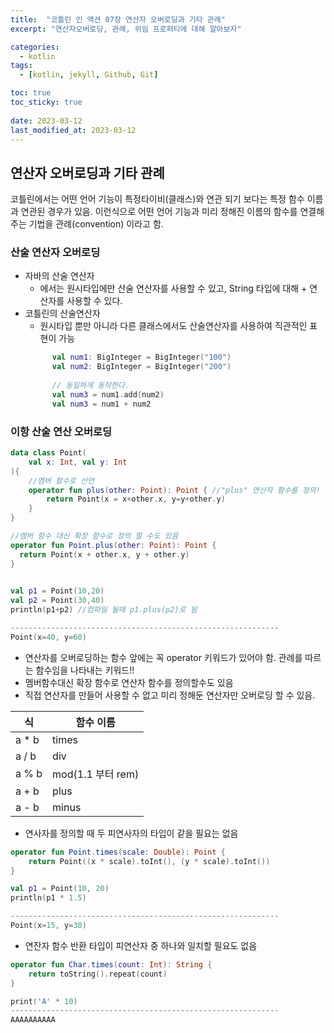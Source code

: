 ```yaml
---
title:  "코틀린 인 액션 07장 연산자 오버로딩과 기타 관례"
excerpt: "연산자오버로딩, 관례, 위임 프로퍼티에 대해 알아보자"

categories:
  - kotlin
tags:
  - [kotlin, jekyll, Github, Git]

toc: true
toc_sticky: true
 
date: 2023-03-12
last_modified_at: 2023-03-12
---
```

## 연산자 오버로딩과 기타 관례
코틀린에서는 어떤 언어 기능이 특정타이비(클래스)와 연관 되기 보다는 특정 함수 이름과 연관된 경우가 있음. 이런식으로 어떤 언어 기능과 미리 정해진 이름의 함수를 연결해주는 기법을 관례(convention) 이라고 함.

### 산술 연산자 오버로딩
- 자바의 산술 연산자 
  - 에서는 원시타입에만 산술 연산자를 사용할 수 있고, String 타입에 대해 + 연산자를 사용할 수 있다.
- 코틀린의 산술연산자
  - 원시타입 뿐만 아니라 다른 클래스에서도 산술연산자를 사용하여 직관적인 표현이 가능
  ```kotlin
        val num1: BigInteger = BigInteger("100")
        val num2: BigInteger = BigInteger("200")
        
        // 동일하게 동작한다.
        val num3 = num1.add(num2)  
        val num3 = num1 + num2
  ```

### 이항 산술 연산 오버로딩
```kotlin
data class Point(
    val x: Int, val y: Int
){
    //멤버 함수로 선언
    operator fun plus(other: Point): Point { //"plus" 연산자 함수를 정의!
        return Point(x = x+other.x, y=y+other.y)
    }
}

//멤버 함수 대신 확장 함수로 정의 할 수도 있음
operator fun Point.plus(other: Point): Point {
  return Point(x + other.x, y + other.y)
}

  
val p1 = Point(10,20)
val p2 = Point(30,40)
println(p1+p2) //컴파일 될때 p1.plus(p2)로 됨

------------------------------------------------------------
Point(x=40, y=60)
```
- 연산자를 오버로딩하는 함수 앞에는 꼭 operator 키워드가 있어야 함. 관례를 따르는 함수임을 나타내는 키워드!!
- 멤버함수대신 확장 함수로 연산자 함수를 정의할수도 있음
- 직접 연산자를 만들어 사용할 수 없고 미리 정해둔 연산자만 오버로딩 할 수 있음.

|식|함수 이름|
|------|---|
|a * b|times|
|a / b|div|
|a % b|mod(1.1 부터 rem)|
|a + b|plus|
|a - b|minus|

- 연사자를 정의할 때 두 피연사자의 타입이 같을 필요는 없음

```kotlin
operator fun Point.times(scale: Double): Point {
    return Point((x * scale).toInt(), (y * scale).toInt())
}

val p1 = Point(10, 20)  
println(p1 * 1.5)

------------------------------------------------------------
Point(x=15, y=30)
```

- 연잔자 함수 반환 타입이 피연산자 중 하나와 일치할 필요도 없음

```kotlin
operator fun Char.times(count: Int): String {
    return toString().repeat(count)
}

print('A' * 10)
------------------------------------------------------------
AAAAAAAAAA
```